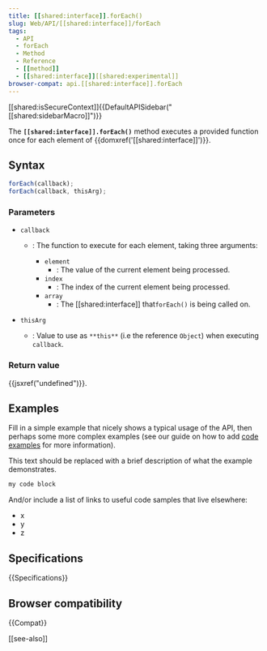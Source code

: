 ```yaml
---
title: [[shared:interface]].forEach()
slug: Web/API/[[shared:interface]]/forEach
tags:
  - API
  - forEach
  - Method
  - Reference
  - [[method]]
  - [[shared:interface]][[shared:experimental]]
browser-compat: api.[[shared:interface]].forEach
---
```

[[shared:isSecureContext]]{{DefaultAPISidebar("[[shared:sidebarMacro]]")}}

The **`[[shared:interface]].forEach()`** method executes a provided function once for each element of {{domxref('[[shared:interface]]')}}.

## Syntax

```js
forEach(callback);
forEach(callback, thisArg);
```

### Parameters

- `callback`
  - : The function to execute for each element, taking three arguments:

    - `element`
      - : The value of the current element being processed.
    - `index`
      - : The index of the current element being processed.
    - `array`
      - : The [[shared:interface]] that`forEach()` is being called on.

- `thisArg`
  - : Value to use as `**this**` (i.e the reference `Object`) when executing `callback`.

### Return value

{{jsxref("undefined")}}.

## Examples

Fill in a simple example that nicely shows a typical usage of the API, then perhaps some more complex examples (see our guide on how to add [code examples](/en-US/docs/MDN/Contribute/Structures/Code_examples) for more information).

This text should be replaced with a brief description of what the example demonstrates.

```js
my code block
```

And/or include a list of links to useful code samples that live elsewhere:

*   x
*   y
*   z

## Specifications

{{Specifications}}

## Browser compatibility

{{Compat}}

[[see-also]]